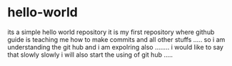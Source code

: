 # hello-world
its a simple hello world repository
it is my first repository where github guide is teaching me how to make commits and all other stuffs .....
so i am understanding the git hub and i am expolring also ........
i would like to say that slowly slowly  i will also start the using of git hub .....

